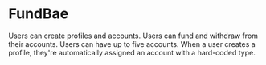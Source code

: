 # FundBae

Users can create profiles and accounts. 
Users can fund and withdraw from their accounts. 
Users can have up to five accounts. 
When a user creates a profile, they're automatically assigned an account with a hard-coded type.  
